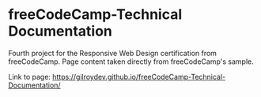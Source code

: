 # freeCodeCamp-Technical Documentation
 Fourth project for the Responsive Web Design certification from freeCodeCamp. Page content taken directly from
 freeCodeCamp's sample.
 
 Link to page: https://gilroydev.github.io/freeCodeCamp-Technical-Documentation/
